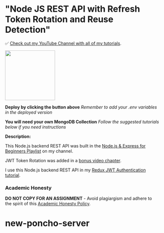 # "Node JS REST API with Refresh Token Rotation and Reuse Detection"

✅ [Check out my YouTube Channel with all of my tutorials](https://www.youtube.com/DaveGrayTeachesCode).

[<img src="https://cdn.gomix.com/2bdfb3f8-05ef-4035-a06e-2043962a3a13%2Fremix-button.svg" width="163px" />](https://glitch.com/edit/#!/import/github/gitdagray/redux_tutorial_backend)

**Deploy by clicking the button above**
_Remember to add your .env variables in the deployed version_

**You will need your own MongoDB Collection**
_Follow the suggested tutorials below if you need instructions_

**Description:**

This Node.js backend REST API was built in the [Node.js & Express for Beginners Playlist](https://www.youtube.com/playlist?list=PL0Zuz27SZ-6PFkIxaJ6Xx_X46avTM1aYw) on my channel. 

JWT Token Rotation was added in a [bonus video chapter](https://youtu.be/s-4k5TcGKHg).

I use this Node.js backend REST API in my [Redux JWT Authentication tutorial](https://youtu.be/-JJFQ9bkUbo).

### Academic Honesty

**DO NOT COPY FOR AN ASSIGNMENT** - Avoid plagiargism and adhere to the spirit of this [Academic Honesty Policy](https://www.freecodecamp.org/news/academic-honesty-policy/).
# new-poncho-server
